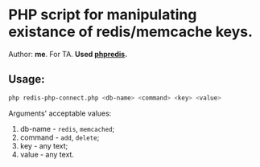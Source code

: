 # PHP script for manipulating existance of redis/memcache keys.
Author: <b>me</b>. For TA. <b>Used [phpredis](https://github.com/phpredis/phpredis).</b>

## Usage:
```bash
php redis-php-connect.php <db-name> <command> <key> <value>
```
Arguments' acceptable values:
1. db-name - `redis`, `memcached`;
2. command - `add`, `delete`;
3. key - any text;
4. value - any text.